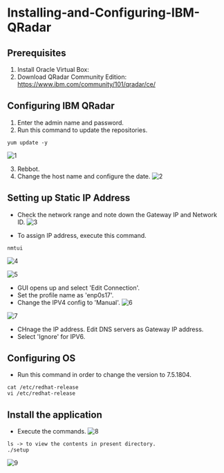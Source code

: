 # Installing-and-Configuring-IBM-QRadar
## Prerequisites
1. Install Oracle Virtual Box: 
2. Download QRadar Community Edition: https://www.ibm.com/community/101/qradar/ce/
## Configuring IBM QRadar
1. Enter the admin name and password.
2. Run this command to update the repositories.
```
yum update -y
```
![1](https://github.com/user-attachments/assets/2179e3f5-2a6f-4ea9-9c71-c2d7dbf7937f)

3. Rebbot.
4. Change the host name and configure the date.
![2](https://github.com/user-attachments/assets/25dd69c0-3184-4de7-a3fe-f7f7574bf56f)


## Setting up Static IP Address
- Check the network range and note down the Gateway IP and Network ID.
![3](https://github.com/user-attachments/assets/25af68d5-65db-4644-9d20-3090b78e6279)

- To assign IP address, execute this command.
```
nmtui
```
![4](https://github.com/user-attachments/assets/17de707a-f5d6-4232-9eda-4e0cf6fe458d)

![5](https://github.com/user-attachments/assets/1a30a8c0-3e0f-4994-a76e-3865dde8ad5d)

- GUI opens up and select 'Edit Connection'.
- Set the profile name as 'enp0s17'.
- Change the IPV4 config to 'Manual'.
![6](https://github.com/user-attachments/assets/2410e9f3-26d1-4315-9ad4-af6a6dd311a0)

![7](https://github.com/user-attachments/assets/44f80a89-fc10-42cd-a5dd-b103362bcad0)
- CHnage the IP address. Edit DNS servers as Gateway IP address.
- Select 'Ignore' for IPV6.

## Configuring OS
- Run this command in order to change the version to 7.5.1804.
```
cat /etc/redhat-release
vi /etc/redhat-release
```

## Install the application
- Execute the commands.
![8](https://github.com/user-attachments/assets/612a7253-dde6-486b-81fd-c11b4a86a8e9)

```
ls -> to view the contents in present directory.
./setup
```
![9](https://github.com/user-attachments/assets/a479a673-1795-4033-a7d9-9a601389a486)
